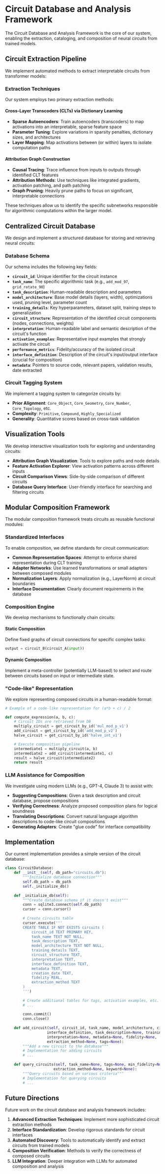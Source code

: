 # Circuit Database and Analysis Framework

The Circuit Database and Analysis Framework is the core of our system, enabling the extraction, cataloging, and composition of neural circuits from trained models.

## Circuit Extraction Pipeline

We implement automated methods to extract interpretable circuits from transformer models:

### Extraction Techniques

Our system employs two primary extraction methods:

#### Cross-Layer Transcoders (CLTs) via Dictionary Learning

- **Sparse Autoencoders**: Train autoencoders (transcoders) to map activations into an interpretable, sparse feature space
- **Parameter Tuning**: Explore variations in sparsity penalties, dictionary sizes, and architectures
- **Layer Mapping**: Map activations between (or within) layers to isolate computation paths

#### Attribution Graph Construction

- **Causal Tracing**: Trace influence from inputs to outputs through identified CLT features
- **Attribution Methods**: Use techniques like integrated gradients, activation patching, and path patching
- **Graph Pruning**: Heavily prune paths to focus on significant, interpretable connections

These techniques allow us to identify the specific subnetworks responsible for algorithmic computations within the larger model.

## Centralized Circuit Database

We design and implement a structured database for storing and retrieving neural circuits:

### Database Schema

Our schema includes the following key fields:

- **`circuit_id`**: Unique identifier for the circuit instance
- **`task_name`**: The specific algorithmic task (e.g., `add_mod_97`, `grid_rotate_90`)
- **`task_description`**: Human-readable description and parameters
- **`model_architecture`**: Base model details (layers, width), optimizations used, pruning level, parameter count
- **`training_details`**: Key hyperparameters, dataset split, training steps to generalization
- **`circuit_structure`**: Representation of the identified circuit components (nodes, connections, weights)
- **`interpretation`**: Human-readable label and semantic description of the circuit's function
- **`activation_examples`**: Representative input examples that strongly activate the circuit
- **`performance_metrics`**: Fidelity/accuracy of the isolated circuit
- **`interface_definition`**: Description of the circuit's input/output interface (crucial for composition)
- **`metadata`**: Pointers to source code, relevant papers, validation results, date extracted

### Circuit Tagging System

We implement a tagging system to categorize circuits by:

- **Prior Alignment**: `Core_Object`, `Core_Geometry`, `Core_Number`, `Core_Topology`, etc.
- **Complexity**: `Primitive`, `Compound`, `Highly_Specialized`
- **Generality**: Quantitative scores based on cross-task validation

## Visualization Tools

We develop interactive visualization tools for exploring and understanding circuits:

- **Attribution Graph Visualization**: Tools to explore paths and node details
- **Feature Activation Explorer**: View activation patterns across different inputs
- **Circuit Comparison Views**: Side-by-side comparison of different circuits
- **Database Query Interface**: User-friendly interface for searching and filtering circuits

## Modular Composition Framework

The modular composition framework treats circuits as reusable functional modules:

### Standardized Interfaces

To enable composition, we define standards for circuit communication:

- **Common Representation Spaces**: Attempt to enforce shared representation during CLT training
- **Adapter Networks**: Use learned transformations or small adapters between composed modules
- **Normalization Layers**: Apply normalization (e.g., LayerNorm) at circuit boundaries
- **Interface Documentation**: Clearly document requirements in the database

### Composition Engine

We develop mechanisms to functionally chain circuits:

#### Static Composition
Define fixed graphs of circuit connections for specific complex tasks:
```python
output = circuit_B(circuit_A(input))
```

#### Dynamic Composition
Implement a meta-controller (potentially LLM-based) to select and route between circuits based on input or intermediate state.

### "Code-like" Representation

We explore representing composed circuits in a human-readable format:

```python
# Example of a code-like representation for (a*b + c) / 2

def compute_expression(a, b, c):
    # Circuit IDs are retrieved from DB
    multiply_circuit = get_circuit_by_id('mul_mod_p_v1')
    add_circuit = get_circuit_by_id('add_mod_p_v2')
    halve_circuit = get_circuit_by_id('halve_int_v1')

    # Execute composition pipeline
    intermediate1 = multiply_circuit(a, b)
    intermediate2 = add_circuit(intermediate1, c)
    result = halve_circuit(intermediate2)
    return result
```

### LLM Assistance for Composition

We investigate using modern LLMs (e.g., GPT-4, Claude 3) to assist with:

- **Suggesting Compositions**: Given a task description and circuit database, propose compositions
- **Verifying Correctness**: Analyze proposed composition plans for logical soundness
- **Translating Descriptions**: Convert natural language algorithm descriptions to code-like circuit compositions
- **Generating Adapters**: Create "glue code" for interface compatibility

## Implementation

Our current implementation provides a simple version of the circuit database:

```python
class CircuitDatabase:
    def __init__(self, db_path="circuits.db"):
        """Initialize database connection"""
        self.db_path = db_path
        self._initialize_db()
    
    def _initialize_db(self):
        """Create database schema if it doesn't exist"""
        conn = sqlite3.connect(self.db_path)
        cursor = conn.cursor()
        
        # Create circuits table
        cursor.execute('''
        CREATE TABLE IF NOT EXISTS circuits (
            circuit_id TEXT PRIMARY KEY,
            task_name TEXT NOT NULL,
            task_description TEXT,
            model_architecture TEXT NOT NULL,
            training_details TEXT,
            circuit_structure TEXT,
            interpretation TEXT,
            interface_definition TEXT,
            metadata TEXT,
            creation_date TEXT,
            fidelity REAL,
            extraction_method TEXT
        )
        ''')
        
        # Create additional tables for tags, activation examples, etc.
        # ...
        
        conn.commit()
        conn.close()
    
    def add_circuit(self, circuit_id, task_name, model_architecture, circuit_structure, 
                   interface_definition, task_description=None, training_details=None, 
                   interpretation=None, metadata=None, fidelity=None, 
                   extraction_method=None, tags=None):
        """Add a new circuit to the database"""
        # Implementation for adding circuits
        # ...
    
    def query_circuits(self, task_name=None, tags=None, min_fidelity=None, 
                      extraction_method=None, keyword=None):
        """Query circuits based on various criteria"""
        # Implementation for querying circuits
        # ...
```

## Future Directions

Future work on the circuit database and analysis framework includes:

1. **Advanced Extraction Techniques**: Implement more sophisticated circuit extraction methods
2. **Interface Standardization**: Develop rigorous standards for circuit interfaces
3. **Automated Discovery**: Tools to automatically identify and extract circuits from trained models
4. **Composition Verification**: Methods to verify the correctness of composed circuits
5. **LLM Integration**: Deeper integration with LLMs for automated composition and analysis 